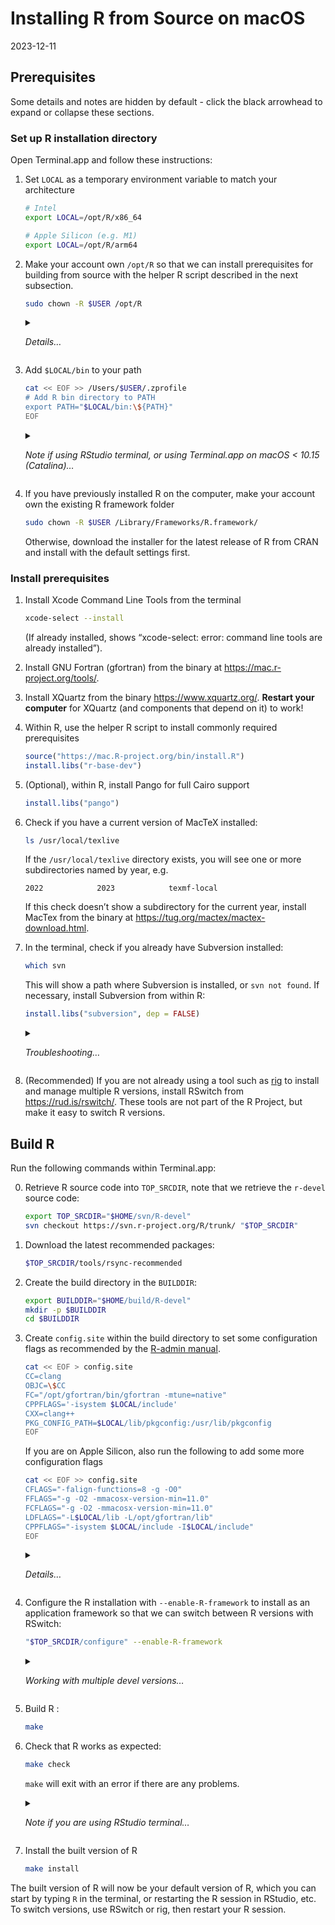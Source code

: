 Installing R from Source on macOS
================
2023-12-11

## Prerequisites

Some details and notes are hidden by default - click the black arrowhead
to expand or collapse these sections.

### Set up R installation directory

Open Terminal.app and follow these instructions:

1.  Set `LOCAL` as a temporary environment variable to match your
    architecture

    ``` sh
    # Intel
    export LOCAL=/opt/R/x86_64 
    ```

    ``` sh
    # Apple Silicon (e.g. M1)
    export LOCAL=/opt/R/arm64  
    ```

2.  Make your account own `/opt/R` so that we can install prerequisites
    for building from source with the helper R script described in the
    next subsection.

    ``` sh
    sudo chown -R $USER /opt/R
    ```

    <details>
    <summary>

    <i>Details…</i>

    </summary>

    If this is skipped, you get errors when running
    `install.libs("r-base-dev")`, e.g. “Can’t restore time”, “Can’t
    unlink already-existing object”.

    </details>

3.  Add `$LOCAL/bin` to your path

    ``` sh
    cat << EOF >> /Users/$USER/.zprofile
    # Add R bin directory to PATH
    export PATH="$LOCAL/bin:\${PATH}"
    EOF
    ```

    <details>
    <summary>

    <i>Note if using RStudio terminal, or using Terminal.app on macOS \<
    10.15 (Catalina)…</i>

    </summary>

    The code above assumes you are using a Zsh shell (the default on
    macOS ≥ 10.15). If you are using a bash shell, replace
    <code>.zprofile</code> with <code>.bash_profile</code>. The type of
    terminal in RStudio can be set in Terminal Options from the terminal
    or in Global Options.

    </details>
    </details>

4.  If you have previously installed R on the computer, make your
    account own the existing R framework folder

    ``` sh
    sudo chown -R $USER /Library/Frameworks/R.framework/
    ```

    Otherwise, download the installer for the latest release of R from
    CRAN and install with the default settings first.

### Install prerequisites

1.  Install Xcode Command Line Tools from the terminal

    ``` sh
    xcode-select --install
    ```

    (If already installed, shows “xcode-select: error: command line
    tools are already installed”).

2.  Install GNU Fortran (gfortran) from the binary at
    <https://mac.r-project.org/tools/>.

3.  Install XQuartz from the binary <https://www.xquartz.org/>.
    **Restart your computer** for XQuartz (and components that depend on
    it) to work!

4.  Within R, use the helper R script to install commonly required
    prerequisites

    ``` r
    source("https://mac.R-project.org/bin/install.R")
    install.libs("r-base-dev")
    ```

5.  (Optional), within R, install Pango for full Cairo support

    ``` r
    install.libs("pango")
    ```

6.  Check if you have a current version of MacTeX installed:

    ``` sh
    ls /usr/local/texlive
    ```

    If the `/usr/local/texlive` directory exists, you will see one or
    more subdirectories named by year, e.g.

        2022            2023            texmf-local

    If this check doesn’t show a subdirectory for the current year,
    install MacTex from the binary at
    <https://tug.org/mactex/mactex-download.html>.

7.  In the terminal, check if you already have Subversion installed:

    ``` sh
    which svn
    ```

    This will show a path where Subversion is installed, or
    `svn not found`. If necessary, install Subversion from within R:

    ``` r
    install.libs("subversion", dep = FALSE)
    ```

    <details>
    <summary>

    <i>Troubleshooting…</i>

    </summary>

    If this does not work, try installing via your preferred package
    manage, e.g. with Homebrew: <code>brew install svn</code>.

    </details>

8.  (Recommended) If you are not already using a tool such as
    [rig](https://github.com/r-lib/rig) to install and manage multiple R
    versions, install RSwitch from <https://rud.is/rswitch/>. These
    tools are not part of the R Project, but make it easy to switch R
    versions.

## Build R

Run the following commands within Terminal.app:

0.  Retrieve R source code into `TOP_SRCDIR`, note that we retrieve the
    `r-devel` source code:

    ``` sh
    export TOP_SRCDIR="$HOME/svn/R-devel"
    svn checkout https://svn.r-project.org/R/trunk/ "$TOP_SRCDIR"
    ```

1.  Download the latest recommended packages:

    ``` sh
    $TOP_SRCDIR/tools/rsync-recommended
    ```

2.  Create the build directory in the `BUILDDIR`:

    ``` sh
    export BUILDDIR="$HOME/build/R-devel"
    mkdir -p $BUILDDIR
    cd $BUILDDIR
    ```

3.  Create `config.site` within the build directory to set some
    configuration flags as recommended by the [R-admin
    manual](https://cran.r-project.org/doc/manuals/r-devel/R-admin.html#Prerequisites).

    ``` sh
    cat << EOF > config.site
    CC=clang
    OBJC=\$CC
    FC="/opt/gfortran/bin/gfortran -mtune=native"
    CPPFLAGS='-isystem $LOCAL/include'
    CXX=clang++
    PKG_CONFIG_PATH=$LOCAL/lib/pkgconfig:/usr/lib/pkgconfig
    EOF
    ```

    If you are on Apple Silicon, also run the following to add some more
    configuration flags

    ``` sh
    cat << EOF >> config.site
    CFLAGS="-falign-functions=8 -g -O0"
    FFLAGS="-g -O2 -mmacosx-version-min=11.0"
    FCFLAGS="-g -O2 -mmacosx-version-min=11.0"
    LDFLAGS="-L$LOCAL/lib -L/opt/gfortran/lib"
    CPPFLAGS="-isystem $LOCAL/include -I$LOCAL/include"
    EOF
    ```

    <details>
    <summary>

    <i>Details…</i>

    </summary>

    Some modifications to the recommendations in R-admin: `-O0` to
    enable debugging symbols and disable compiler optimisations for
    better debugging experience; `-mmacos-version-min` corrected \[?\]
    to `-mmacosx-version-min`;
    `LDFLAGS="-L$LOCAL/lib -L/opt/gfortran/lib"` added so that liblzma
    (in `$LOCAL/lib`) and gfortran libraries can be found. CPPFLAGS
    modified for Apple Silicon to link to the headers for liblzma.

    </details>

4.  Configure the R installation with `--enable-R-framework` to install
    as an application framework so that we can switch between R versions
    with RSwitch:

    ``` sh
    "$TOP_SRCDIR/configure" --enable-R-framework
    ```

    <details>
    <summary>

    <i>Working with multiple devel versions…</i>

    </summary>

    The code above assumes you only want to work with one development
    version of R that will be identified by the Major.Minor version
    number. To customize the version name use
    `--enable-R-framework FW=VERSION` where e.g. `VERSION=4.4-dev`. The
    configure options in [R-admin
    manual](https://cran.r-project.org/doc/manuals/r-devel/R-admin.html#Prerequisites)
    to define the location of X11 and tcltk libraries do not seem to be
    necessary.

    </details>

5.  Build R :

    ``` sh
    make
    ```

6.  Check that R works as expected:

    ``` sh
    make check
    ```

    `make` will exit with an error if there are any problems.

    <details>
    <summary>

    <i>Note if you are using RStudio terminal…</i>

    </summary>

    `make check` will fail unless you run `unset R_HOME` first

    </details>

7.  Install the built version of R

    ``` sh
    make install
    ```

The built version of R will now be your default version of R, which you
can start by typing `R` in the terminal, or restarting the R session in
RStudio, etc. To switch versions, use RSwitch or rig, then restart your
R session.
